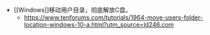- [[Windows]]移动用户目录，彻底解放C盘。
	- https://www.tenforums.com/tutorials/1964-move-users-folder-location-windows-10-a.html?utm_source=ld246.com